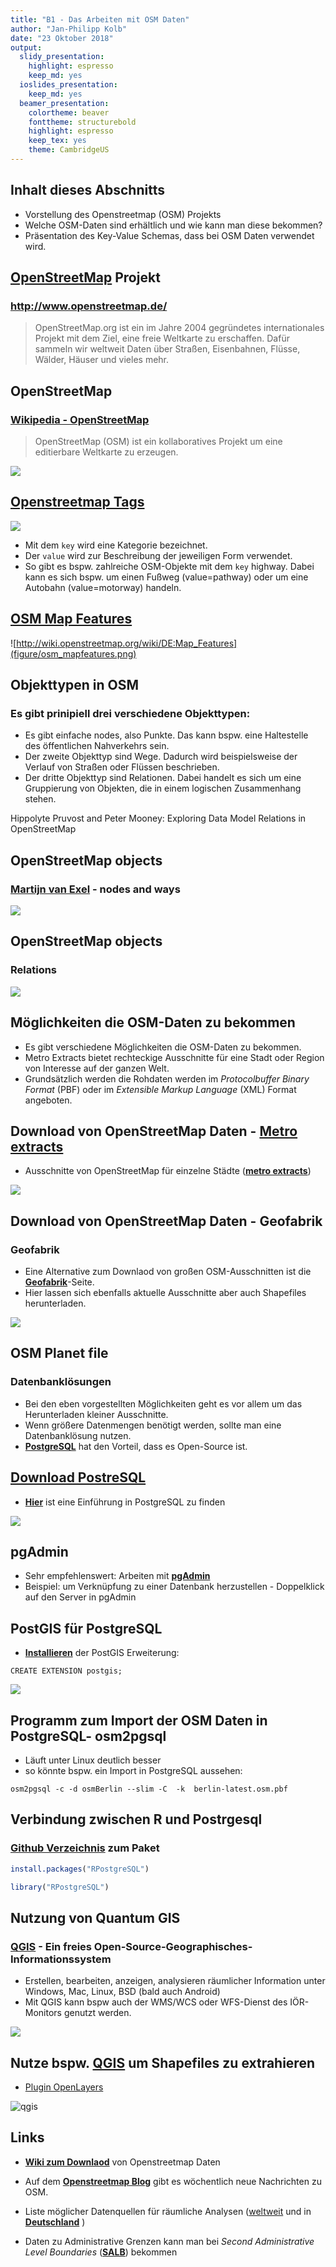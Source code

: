 ```yaml
---
title: "B1 - Das Arbeiten mit OSM Daten"
author: "Jan-Philipp Kolb"
date: "23 Oktober 2018"
output:
  slidy_presentation: 
    highlight: espresso
    keep_md: yes
  ioslides_presentation:
    keep_md: yes
  beamer_presentation:
    colortheme: beaver
    fonttheme: structurebold
    highlight: espresso
    keep_tex: yes
    theme: CambridgeUS
---
```




## Inhalt dieses Abschnitts

- Vorstellung des Openstreetmap (OSM) Projekts
- Welche OSM-Daten sind erhältlich und wie kann man diese bekommen?
- Präsentation des Key-Value Schemas, dass bei OSM Daten verwendet wird.

<!--
- Vorstellung von Forschung die mit OSM-Daten durchgeführt wurde
-->

## [OpenStreetMap](http://www.openstreetmap.de/) Projekt

### http://www.openstreetmap.de/

> OpenStreetMap.org ist ein im Jahre 2004 gegründetes internationales Projekt mit dem Ziel, eine freie Weltkarte zu erschaffen. Dafür sammeln wir weltweit Daten über Straßen, Eisenbahnen, Flüsse, Wälder, Häuser und vieles mehr. 


## OpenStreetMap

### [**Wikipedia - OpenStreetMap**](https://en.wikipedia.org/wiki/OpenStreetMap)

> OpenStreetMap (OSM) ist ein kollaboratives Projekt um eine editierbare Weltkarte zu erzeugen.

![](figure/overview_osm.PNG)


## [Openstreetmap Tags](https://wiki.openstreetmap.org/wiki/Tags)

![](figure/kv_scheme.PNG)

- Mit dem `key` wird eine Kategorie bezeichnet. 
- Der `value` wird zur Beschreibung der jeweiligen Form verwendet.
- So gibt es bspw. zahlreiche OSM-Objekte mit dem `key` highway. Dabei kann es sich bspw. um einen Fußweg (value=pathway) oder um eine Autobahn (value=motorway) handeln. 


## [OSM Map Features](http://wiki.openstreetmap.org/wiki/DE:Map_Features)

![http://wiki.openstreetmap.org/wiki/DE:Map_Features](figure/osm_mapfeatures.png)


## Objekttypen in OSM

### Es gibt prinipiell drei verschiedene Objekttypen:

- Es gibt einfache nodes, also Punkte. Das kann bspw. eine Haltestelle des öffentlichen Nahverkehrs sein. 
- Der zweite Objekttyp sind Wege. Dadurch wird beispielsweise der Verlauf von Straßen oder Flüssen beschrieben.
- Der dritte Objekttyp sind Relationen. Dabei handelt es sich um eine Gruppierung von Objekten, die in einem logischen Zusammenhang stehen. 

<!--
- nodes (points), 
- ways (polygons and polylines)
- relations (logical grouping of all three object types
to express real-world geographical relationships)
-->

<!--
Es gibt prinipiell drei verschiedene Objekttypen. Es gibt einfache nodes, also Punkte. Das kann bspw. eine Haltestelle des öffentlichen Nahverkehrs sein. 

Der zweite Objekttyp sind Wege. Dadurch wird beispielsweise der Verlauf von Straßen oder Flüssen beschrieben. 

(points), 
- ways (polygons and polylines)
- relations (logical grouping of all three object types
to express real-world geographical relationships)
-->

Hippolyte Pruvost and Peter Mooney: Exploring Data Model Relations in OpenStreetMap


## OpenStreetMap objects

### [**Martijn van Exel**](https://www.slideshare.net/mvexel/openstreetmap-9819440) - nodes and ways

![](figure/Nodes_ways.PNG)
<!--
![](figure/threetypes_osm.png)
-->

## OpenStreetMap objects

### Relations

![](figure/relations.PNG)

## Möglichkeiten die OSM-Daten zu bekommen

- Es gibt verschiedene Möglichkeiten die OSM-Daten zu bekommen. 
- Metro Extracts bietet rechteckige Ausschnitte für eine Stadt oder Region von Interesse auf der ganzen Welt.
- Grundsätzlich werden die Rohdaten werden im *Protocolbuffer Binary Format* (PBF)  oder im *Extensible Markup Language* (XML) Format angeboten. 


## Download von OpenStreetMap Daten - [Metro extracts](https://mapzen.com/) 

- Ausschnitte von OpenStreetMap für einzelne Städte ([**metro extracts**](https://mapzen.com/data/metro-extracts/))

![](figure/metroextracts.png)


## Download von OpenStreetMap Daten - Geofabrik

### Geofabrik

- Eine Alternative zum Downlaod von großen OSM-Ausschnitten ist die [**Geofabrik**](http://download.geofabrik.de/)-Seite.  
- Hier lassen sich ebenfalls aktuelle Ausschnitte aber auch Shapefiles herunterladen.

![](figure/Geofabrik.PNG)

<!--
Das shapefile Format ist ein beliebtes Format räumlicher Vektordaten für geographisches Informationssysteme (GIS). Das Dateiformat Shapefile ist ein ursprünglich für die Software ArcView der Firma ESRI entwickeltes Format für Geodaten.
-->

<!--
## Download von OpenStreetMap Daten - openaprs

### Kartendaten ([**openaprs**](http://www.openaprs.net/))

![](figure/openaprs.PNG)
-->

## OSM Planet file

### Datenbanklösungen

- Bei den eben vorgestellten Möglichkeiten geht es vor allem um das Herunterladen kleiner Ausschnitte.
- Wenn größere Datenmengen benötigt werden, sollte man eine Datenbanklösung nutzen.
- [**PostgreSQL**](http://www.postgresql.org/) hat den Vorteil, dass es Open-Source ist.

## [Download PostreSQL](http://www.postgresql.org/download/windows/)

- [**Hier**](https://datashenanigan.wordpress.com/2015/05/18/getting-started-with-postgresql-in-r/) ist eine Einführung in PostgreSQL zu finden

<!--
![](figure/What-is-PostgreSQL.png)
-->

![](figure/aquadatastudio_postgresql_visual_table_editing.png)
<!--
https://filehippo.com/de/download_postgresql/
http://www.postgresqltutorial.com/what-is-postgresql/
-->

## pgAdmin

- Sehr empfehlenswert: Arbeiten mit [**pgAdmin**](https://www.pgadmin.org/)
- Beispiel: um Verknüpfung zu einer Datenbank herzustellen - Doppelklick auf den Server in pgAdmin


## PostGIS für PostgreSQL

- [**Installieren**](http://postgis.net/install/) der PostGIS Erweiterung:

```
CREATE EXTENSION postgis;
```


![](figure/PostGIS_logo.png)





## Programm zum Import der OSM Daten in PostgreSQL- osm2pgsql

- Läuft unter Linux deutlich besser
- so könnte bspw. ein Import in PostgreSQL aussehen:

```
osm2pgsql -c -d osmBerlin --slim -C  -k  berlin-latest.osm.pbf
```

## Verbindung zwischen R und Postrgesql

### [**Github Verzeichnis**](https://github.com/tomoakin/RPostgreSQL) zum Paket


```r
install.packages("RPostgreSQL")
```


```r
library("RPostgreSQL")
```


## Nutzung von Quantum GIS

### [**QGIS**](https://www.qgis.org/de/site/) - Ein freies Open-Source-Geographisches-Informationssystem 

- Erstellen, bearbeiten, anzeigen, analysieren räumlicher Information unter Windows, Mac, Linux, BSD (bald auch Android) 
- Mit QGIS kann bspw auch der WMS/WCS oder WFS-Dienst des IÖR-Monitors genutzt werden. 

![](figure/Bilder_qgis.PNG)


## Nutze bspw. [QGIS](http://www.qgis.org/de/site/) um Shapefiles zu extrahieren

- [Plugin OpenLayers](http://www.qgistutorials.com/de/docs/downloading_osm_data.html)

![qgis](figure/stamen_watercolor1.png)
<!--
https://underdark.files.wordpress.com/2012/07/stamen_watercolor1.png?w=700
-->



## Links

- [**Wiki zum Downlaod**](http://wiki.openstreetmap.org/wiki/Downloading_data) von Openstreetmap Daten

- Auf dem [**Openstreetmap Blog**](http://blog.openstreetmap.de/) gibt es wöchentlich neue Nachrichten zu OSM.

- Liste möglicher Datenquellen für räumliche Analysen ([weltweit](http://wiki.openstreetmap.org/wiki/Potential_Datasources) und in  [**Deutschland**](http://wiki.openstreetmap.org/wiki/DE:Potential_Datasources)
)


- Daten zu Administrative Grenzen kann man bei *Second Administrative Level Boundaries*  ([**SALB**](http://wiki.openstreetmap.org/wiki/SALB)) bekommen

<!--
<http://wiki.openstreetmap.org/wiki/SALB>
-->
